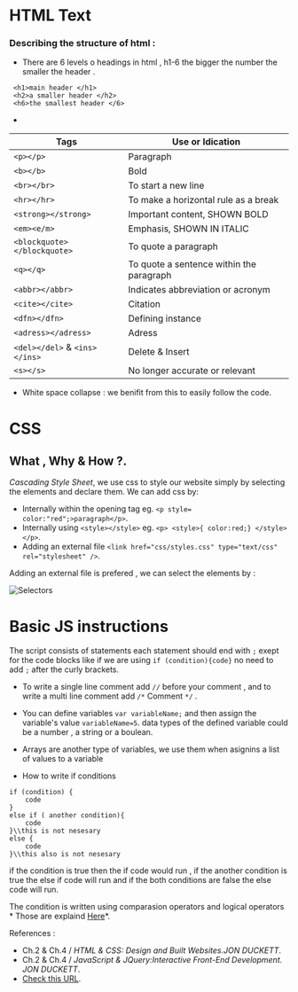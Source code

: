 # HTML Text
### Describing the structure of html :

* There are 6 levels o headings in html , h1-6 the bigger the number the smaller the header .

```
 <h1>main header </h1>
 <h2>a smaller header </h2>
 <h6>the smallest header </6>
```
* 

 | Tags      |  Use or Idication |
 |-----------|-------------------|
 | `<p></p>` | Paragraph         |
 | `<b></b>` | Bold              |
 | `<br></br>`| To start a new line |
 | `<hr></hr>`| To make a horizontal rule as a break |
 | `<strong></strong>` | Important content, SHOWN BOLD |
 | `<em><e/m>` | Emphasis, SHOWN IN ITALIC |
 | `<blockquote></blockquote>` | To quote a paragraph |
 | `<q></q>` | To quote a sentence within the paragraph |
 | `<abbr></abbr>` | Indicates abbreviation or acronym |
 | `<cite></cite>` | Citation |
 | `<dfn></dfn>` | Defining instance |
 | `<adress></adress>` | Adress |
 | `<del></del>` & `<ins></ins>`| Delete & Insert |
 | `<s></s>` | No longer accurate or relevant | 

* White space collapse : we benifit from this to easily follow the code.

# CSS
## What , Why & How ?.
*Cascading Style Sheet*, we use css to style our website simply by selecting the elements and declare them. We can add css by:
+ Internally within the opening tag eg. `<p style= color:"red";>paragraph</p>`.
+ Internally  using `<style></style>` eg. `<p> <style>{ color:red;} </style> </p>`.
+ Adding an external file `<link href="css/styles.css" type="text/css" rel="stylesheet" />`.

Adding an external file is prefered , we can select the elements by :

![Selectors](/home/victoria/ASAC/Reading-Notes/Screenshot(13).png)

# Basic JS instructions
The script consists of statements  each statement should end with `;` exept for the code blocks like if we are using `if (condition){code}` no need to add `;` after the curly brackets.

* To write a single line comment add `//` before your comment , and to write a multi line comment add `/*` Comment `*/` .

* You can define variables `var variableName;` and then assign the variable's value `variableName=5`. data types of the defined variable could be a number , a string or a boulean.

* Arrays are another type of variables, we use them when asignins a list of values to a variable

* How to write if conditions 
 ```
 if (condition) {
     code
 }
 else if ( another condition){
     code  
 }\\this is not nesesary
 else {
     code 
 }\\this also is not nesesary
 ```
 if the condition is true then the if code would run , if the another condition is true the else if code will run and if the both conditions are false the else code will run.
 
 The condition is written using comparasion operators and logical operators * Those are explaind [Here](Read05.md)*.

References :
* Ch.2 & Ch.4 / *HTML & CSS: Design and Built Websites.JON DUCKETT*.
* Ch.2 & Ch.4 / *JavaScript & JQuery:Interactive Front-End Development. JON DUCKETT*.
* [Check this URL](https://chris.beams.io/posts/git-commit/).